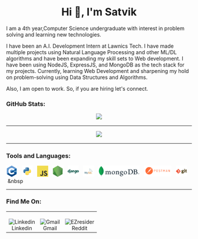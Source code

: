 <h1 align="center">Hi 👋, I'm Satvik</h1>

I am a 4th year,Computer Science undergraduate with interest in problem solving and learning new technologies. 

I have been an A.I. Development Intern at Lawnics Tech. I have made multiple projects using Natural Language Processing and other ML/DL algorithms and have been expanding my skill sets to Web development. I have been using NodeJS, ExpressJS, and MongoDB as the tech stack for my projects. Currently, learning Web Development and sharpening my hold on problem-solving using Data Structures and Algorithms.

Also, I am open to work. So, if you are hiring let's connect.

### GitHub Stats:
<p align="center">
  <a href="https://github.com/SATVIK2204">
    <img src="https://github-readme-stats.vercel.app/api?username=SATVIK2204&show_icons=true&hide=issues&theme=radical"/>
  </a>
</p>

---

<p align="center">
  <a href="https://github.com/SATVIK2204">
    <img src="https://github-readme-streak-stats.herokuapp.com/?user=SATVIK2204&theme=radical"/>
  </a>
</p>

---

### Tools and Languages:
<code><img height="30" src="https://github.com/Manvityagi/ManviTyagi/blob/main/assets/cpp.png"></code>&nbsp;&nbsp;
<code><img height="30" src="https://github.com/Manvityagi/ManviTyagi/blob/main/assets/python.png"></code>&nbsp;&nbsp;
<code><img height="30" src="https://github.com/Manvityagi/ManviTyagi/blob/main/assets/javascript.png"></code>&nbsp;&nbsp;
<code><img height="30" src="https://github.com/Manvityagi/ManviTyagi/blob/main/assets/nodejs.png"></code>&nbsp;&nbsp;
<code><img height="30" src="https://github.com/Manvityagi/ManviTyagi/blob/main/assets/django.png"></code>&nbsp;&nbsp;
<code><img height="30" src="https://github.com/Manvityagi/ManviTyagi/blob/main/assets/mysql.png"></code>&nbsp;&nbsp;
<code><img height="30" src="https://github.com/Manvityagi/ManviTyagi/blob/main/assets/mongoDB.png"></code>&nbsp;&nbsp;
<code><img height="30" src="https://github.com/Manvityagi/ManviTyagi/blob/main/assets/postman.png"></code>&nbsp;&nbsp;
<code><img height="30" src="https://github.com/Manvityagi/ManviTyagi/blob/main/assets/git.png"></code>&nbsp;&nbsp;
&nbsp;&nbsp

---

### Find Me On:


<p align="center">
  <table align="center" height="200">
  <tr>
  <td align="center"><br><a> <img src="https://edent.github.io/SuperTinyIcons/images/svg/linkedin.svg"  width="100" title="Linkedin" /></a><br>Linkedin</td>
  <td align="center"><br><a> <img src="https://edent.github.io/SuperTinyIcons/images/svg/gmail.svg" width="100" title="Gmail" /></a><br>Gmail</td>
  <td align="center"><br><a> <img src="https://edent.github.io/SuperTinyIcons/images/svg/reddit.svg"  width="100" title="EZresider" /></a><br>Reddit</td>
  </tr>
  <tr>
</p>


